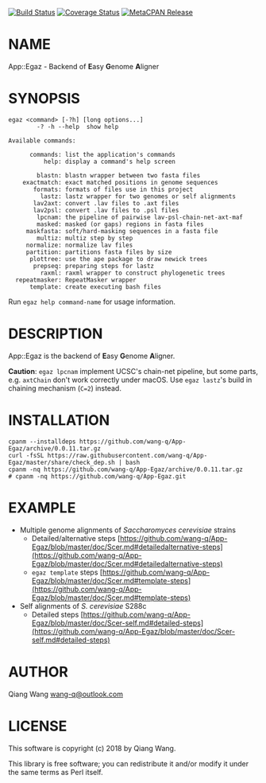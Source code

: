 [![Build Status](https://travis-ci.org/wang-q/App-Egaz.svg?branch=master)](https://travis-ci.org/wang-q/App-Egaz) [![Coverage Status](http://codecov.io/github/wang-q/App-Egaz/coverage.svg?branch=master)](https://codecov.io/github/wang-q/App-Egaz?branch=master) [![MetaCPAN Release](https://badge.fury.io/pl/App-Egaz.svg)](https://metacpan.org/release/App-Egaz)
# NAME

App::Egaz - Backend of **E**asy **G**enome **A**ligner

# SYNOPSIS

    egaz <command> [-?h] [long options...]
            -? -h --help  show help

    Available commands:

          commands: list the application's commands
              help: display a command's help screen

            blastn: blastn wrapper between two fasta files
        exactmatch: exact matched positions in genome sequences
           formats: formats of files use in this project
             lastz: lastz wrapper for two genomes or self alignments
           lav2axt: convert .lav files to .axt files
           lav2psl: convert .lav files to .psl files
            lpcnam: the pipeline of pairwise lav-psl-chain-net-axt-maf
            masked: masked (or gaps) regions in fasta files
         maskfasta: soft/hard-masking sequences in a fasta file
            multiz: multiz step by step
         normalize: normalize lav files
         partition: partitions fasta files by size
          plottree: use the ape package to draw newick trees
           prepseq: preparing steps for lastz
             raxml: raxml wrapper to construct phylogenetic trees
      repeatmasker: RepeatMasker wrapper
          template: create executing bash files

Run `egaz help command-name` for usage information.

# DESCRIPTION

App::Egaz is the backend of **E**asy **G**enome **A**ligner.

**Caution**: `egaz lpcnam` implement UCSC's chain-net pipeline, but some parts,
e.g. `axtChain` don't work correctly under macOS. Use `egaz lastz`'s build in
chaining mechanism (`C=2`) instead.

# INSTALLATION

    cpanm --installdeps https://github.com/wang-q/App-Egaz/archive/0.0.11.tar.gz
    curl -fsSL https://raw.githubusercontent.com/wang-q/App-Egaz/master/share/check_dep.sh | bash
    cpanm -nq https://github.com/wang-q/App-Egaz/archive/0.0.11.tar.gz
    # cpanm -nq https://github.com/wang-q/App-Egaz.git

# EXAMPLE

- Multiple genome alignments of _Saccharomyces cerevisiae_ strains
    - Detailed/alternative steps [https://github.com/wang-q/App-Egaz/blob/master/doc/Scer.md#detailedalternative-steps](https://github.com/wang-q/App-Egaz/blob/master/doc/Scer.md#detailedalternative-steps)
    - `egaz template` steps [https://github.com/wang-q/App-Egaz/blob/master/doc/Scer.md#template-steps](https://github.com/wang-q/App-Egaz/blob/master/doc/Scer.md#template-steps)
- Self alignments of _S. cerevisiae_ S288c
    - Detailed steps [https://github.com/wang-q/App-Egaz/blob/master/doc/Scer-self.md#detailed-steps](https://github.com/wang-q/App-Egaz/blob/master/doc/Scer-self.md#detailed-steps)

# AUTHOR

Qiang Wang <wang-q@outlook.com>

# LICENSE

This software is copyright (c) 2018 by Qiang Wang.

This library is free software; you can redistribute it and/or modify
it under the same terms as Perl itself.
